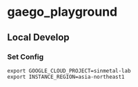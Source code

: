 # gaego_playground

## Local Develop

### Set Config

```
export GOOGLE_CLOUD_PROJECT=sinmetal-lab
export INSTANCE_REGION=asia-northeast1
```